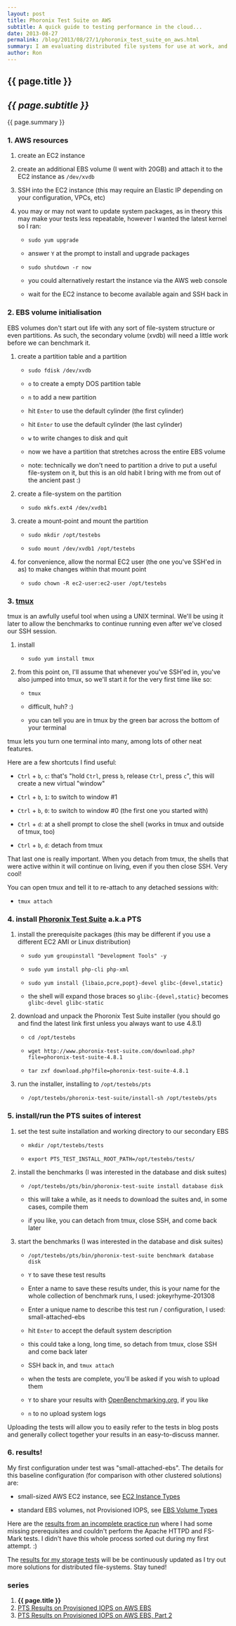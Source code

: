 ```yaml
---
layout: post
title: Phoronix Test Suite on AWS
subtitle: A quick guide to testing performance in the cloud...
date: 2013-08-27
permalink: /blog/2013/08/27/1/phoronix_test_suite_on_aws.html
summary: I am evaluating distributed file systems for use at work, and I need to establish a baseline for performance. This is the first in a series of posts examining some of the simpler solutions for high-availability storage. This guide assumes you are familiar with managing EC2 and EBS resources in Amazon's Web Services.
author: Ron
---
```


## {{ page.title }}

## _{{ page.subtitle }}_

{{ page.summary }}

### 1. AWS resources

1. create an EC2 instance

2. create an additional EBS volume (I went with 20GB) and attach it to the EC2 instance as `/dev/xvdb`

3. SSH into the EC2 instance (this may require an Elastic IP depending on your configuration, VPCs, etc)

4. you may or may not want to update system packages, as in theory this may make your tests less repeatable, however I wanted the latest kernel so I ran:

    - `sudo yum upgrade`

    - answer `Y` at the prompt to install and upgrade packages

    - `sudo shutdown -r now`

    - you could alternatively restart the instance via the AWS web console

    - wait for the EC2 instance to become available again and SSH back in


### 2. EBS volume initialisation

EBS volumes don't start out life with any sort of file-system structure or even partitions. As such, the secondary volume (xvdb) will need a little work before we can benchmark it.

1. create a partition table and a partition

    - `sudo fdisk /dev/xvdb`

    - `o` to create a empty DOS partition table
    
    - `n` to add a new partition
    
    - hit `Enter` to use the default cylinder (the first cylinder)
    
    - hit `Enter` to use the default cylinder (the last cylinder)
    
    - `w` to write changes to disk and quit
    
    - now we have a partition that stretches across the entire EBS volume
    
    - note: technically we don't need to partition a drive to put a useful file-system on it, but this is an old habit I bring with me from out of the ancient past :)
    
2. create a file-system on the partition

    - `sudo mkfs.ext4 /dev/xvdb1`

3. create a mount-point and mount the partition


    - `sudo mkdir /opt/testebs`
    
    - `sudo mount /dev/xvdb1 /opt/testebs`

4. for convenience, allow the normal EC2 user (the one you've SSH'ed in as) to make changes within that mount point

    - `sudo chown -R ec2-user:ec2-user /opt/testebs`

### 3. [tmux]

tmux is an awfully useful tool when using a UNIX terminal. We'll be using it later to allow the benchmarks to continue running even after we've closed our SSH session.

1. install 

    - `sudo yum install tmux`

2. from this point on, I'll assume that whenever you've SSH'ed in, you've also jumped into tmux, so we'll start it for the very first time like so:

    - `tmux`

    - difficult, huh? :)

    - you can tell you are in tmux by the green bar across the bottom of your terminal
    
tmux lets you turn one terminal into many, among lots of other neat features.

Here are a few shortcuts I find useful:

- `Ctrl` + `b`, `c`: that's "hold `Ctrl`, press `b`, release `Ctrl`, press `c`", this will create a new virtual "window"

- `Ctrl` + `b`, `1`: to switch to window #1

- `Ctrl` + `b`, `0`: to switch to window #0 (the first one you started with)

- `Ctrl` + `d`: at a shell prompt to close the shell (works in tmux and outside of tmux, too)

- `Ctrl` + `b`, `d`: detach from tmux

That last one is really important. When you detach from tmux, the shells that were active within it will continue on living, even if you then close SSH. Very cool!

You can open tmux and tell it to re-attach to any detached sessions with:

- `tmux attach`

### 4. install [Phoronix Test Suite] a.k.a PTS

1. install the prerequisite packages (this may be different if you use a different EC2 AMI or Linux distribution)

    - `sudo yum groupinstall "Development Tools" -y`
    
    - `sudo yum install php-cli php-xml`

    - `sudo yum install {libaio,pcre,popt}-devel glibc-{devel,static}`

    - the shell will expand those braces so `glibc-{devel,static}` becomes `glibc-devel glibc-static`
    
2. download and unpack the Phoronix Test Suite installer (you should go and find the latest link first unless you always want to use 4.8.1)

    - `cd /opt/testebs`
    
    - `wget http://www.phoronix-test-suite.com/download.php?file=phoronix-test-suite-4.8.1`
    
    - `tar zxf download.php?file=phoronix-test-suite-4.8.1`

3. run the installer, installing to `/opt/testebs/pts`

    - `/opt/testebs/phoronix-test-suite/install-sh /opt/testebs/pts`

### 5. install/run the PTS suites of interest

1. set the test suite installation and working directory to our secondary EBS

    - `mkdir /opt/testebs/tests`

    - `export PTS_TEST_INSTALL_ROOT_PATH=/opt/testebs/tests/`

2. install the benchmarks (I was interested in the database and disk suites)

    - `/opt/testebs/pts/bin/phoronix-test-suite install database disk`
    
    - this will take a while, as it needs to download the suites and, in some cases, compile them
    
    - if you like, you can detach from tmux, close SSH, and come back later

3. start the benchmarks (I was interested in the database and disk suites)

    - `/opt/testebs/pts/bin/phoronix-test-suite benchmark database disk`
    
    - `Y` to save these test results

    - Enter a name to save these results under, this is your name for the whole collection of benchmark runs, I used: jokeyrhyme-201308

    - Enter a unique name to describe this test run / configuration, I used: small-attached-ebs
                
    - hit `Enter` to accept the default system description
    
    - this could take a long, long time, so detach from tmux, close SSH and come back later
    
    - SSH back in, and `tmux attach`
    
    - when the tests are complete, you'll be asked if you wish to upload them
    
    - `Y` to share your results with [OpenBenchmarking.org], if you like
    
    - `n` to no upload system logs

Uploading the tests will allow you to easily refer to the tests in blog posts and generally collect together your results in an easy-to-discuss manner.

### 6. results!

My first configuration under test was "small-attached-ebs". The details for this baseline configuration (for comparison with other clustered solutions) are:

- small-sized AWS EC2 instance, see [EC2 Instance Types]

- standard EBS volumes, not Provisioned IOPS, see [EBS Volume Types]

Here are the [results from an incomplete practice run] where I had some missing prerequisites and couldn't perform the Apache HTTPD and FS-Mark tests. I didn't have this whole process sorted out during my first attempt. :)

The [results for my storage tests] will be be continuously updated as I try out more solutions for distributed file-systems. Stay tuned!

### series

1. **{{ page.title }}**
2. [PTS Results on Provisioned IOPS on AWS EBS](/blog/2013/09/23/1/pts_results_for_piops_on_aws_ebs.html)
3. [PTS Results on Provisioned IOPS on AWS EBS, Part 2](/blog/2013/09/24/1/pts_results_for_piops_on_aws_ebs_part2.html)


[tmux]: http://tmux.sourceforge.net/
[Phoronix Test Suite]: http://www.phoronix-test-suite.com/
[OpenBenchmarking.org]: http://openbenchmarking.org/
[results from an incomplete practice run]: http://openbenchmarking.org/result/1308269-SO-20130826E30
[results for my storage tests]: http://openbenchmarking.org/result/1308270-SO-JOKEYRHYM25
[EBS Volume Types]: http://docs.aws.amazon.com/AWSEC2/latest/UserGuide/AmazonEBS.html#EBSVolumeTypes
[EC2 Instance Types]: http://aws.amazon.com/ec2/instance-types/
